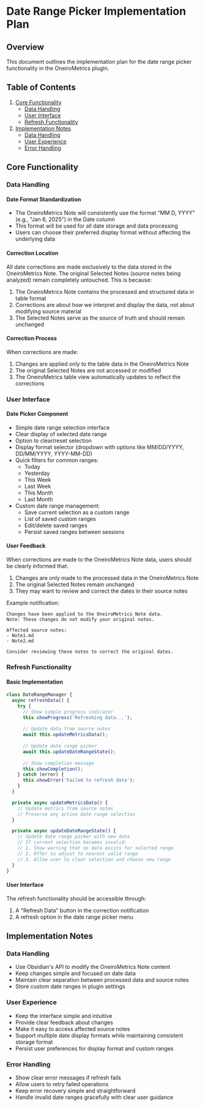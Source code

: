 # Date Range Picker Implementation Plan

## Overview
This document outlines the implementation plan for the date range picker functionality in the OneiroMetrics plugin.

## Table of Contents
1. [Core Functionality](#core-functionality)
   - [Data Handling](#data-handling)
   - [User Interface](#user-interface)
   - [Refresh Functionality](#refresh-functionality)
2. [Implementation Notes](#implementation-notes)
   - [Data Handling](#data-handling-1)
   - [User Experience](#user-experience)
   - [Error Handling](#error-handling)

## Core Functionality

### Data Handling

#### Date Format Standardization
- The OneiroMetrics Note will consistently use the format "MM D, YYYY" (e.g., "Jan 6, 2025") in the Date column
- This format will be used for all date storage and data processing
- Users can choose their preferred display format without affecting the underlying data

#### Correction Location
All date corrections are made exclusively to the data stored in the OneiroMetrics Note. The original Selected Notes (source notes being analyzed) remain completely untouched. This is because:

1. The OneiroMetrics Note contains the processed and structured data in table format
2. Corrections are about how we interpret and display the data, not about modifying source material
3. The Selected Notes serve as the source of truth and should remain unchanged

#### Correction Process
When corrections are made:
1. Changes are applied only to the table data in the OneiroMetrics Note
2. The original Selected Notes are not accessed or modified
3. The OneiroMetrics table view automatically updates to reflect the corrections

### User Interface

#### Date Picker Component
- Simple date range selection interface
- Clear display of selected date range
- Option to clear/reset selection
- Display format selector (dropdown with options like MM/DD/YYYY, DD/MM/YYYY, YYYY-MM-DD)
- Quick filters for common ranges:
  - Today
  - Yesterday
  - This Week
  - Last Week
  - This Month
  - Last Month
- Custom date range management:
  - Save current selection as a custom range
  - List of saved custom ranges
  - Edit/delete saved ranges
  - Persist saved ranges between sessions

#### User Feedback
When corrections are made to the OneiroMetrics Note data, users should be clearly informed that:
1. Changes are only made to the processed data in the OneiroMetrics Note
2. The original Selected Notes remain unchanged
3. They may want to review and correct the dates in their source notes

Example notification:
```
Changes have been applied to the OneiroMetrics Note data.
Note: These changes do not modify your original notes.

Affected source notes:
- Note1.md
- Note2.md

Consider reviewing these notes to correct the original dates.
```

### Refresh Functionality

#### Basic Implementation
```typescript
class DateRangeManager {
  async refreshData() {
    try {
      // Show simple progress indicator
      this.showProgress('Refreshing data...');
      
      // Update data from source notes
      await this.updateMetricsData();
      
      // Update date range picker
      await this.updateDateRangeState();
      
      // Show completion message
      this.showCompletion();
    } catch (error) {
      this.showError('Failed to refresh data');
    }
  }

  private async updateMetricsData() {
    // Update metrics from source notes
    // Preserve any active date range selection
  }

  private async updateDateRangeState() {
    // Update date range picker with new data
    // If current selection becomes invalid:
    // 1. Show warning that no data exists for selected range
    // 2. Offer to adjust to nearest valid range
    // 3. Allow user to clear selection and choose new range
  }
}
```

#### User Interface
The refresh functionality should be accessible through:
1. A "Refresh Data" button in the correction notification
2. A refresh option in the date range picker menu

## Implementation Notes

### Data Handling
- Use Obsidian's API to modify the OneiroMetrics Note content
- Keep changes simple and focused on date data
- Maintain clear separation between processed data and source notes
- Store custom date ranges in plugin settings

### User Experience
- Keep the interface simple and intuitive
- Provide clear feedback about changes
- Make it easy to access affected source notes
- Support multiple date display formats while maintaining consistent storage format
- Persist user preferences for display format and custom ranges

### Error Handling
- Show clear error messages if refresh fails
- Allow users to retry failed operations
- Keep error recovery simple and straightforward
- Handle invalid date ranges gracefully with clear user guidance